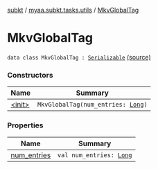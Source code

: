 [subkt](../../index.md) / [myaa.subkt.tasks.utils](../index.md) / [MkvGlobalTag](./index.md)

# MkvGlobalTag

`data class MkvGlobalTag : `[`Serializable`](https://docs.oracle.com/javase/9/docs/api/java/io/Serializable.html) [(source)](https://github.com/Myaamori/SubKt/blob/0.1.10/src/main/kotlin/myaa/subkt/tasks/utils/mkvmerge.kt#L31)

### Constructors

| Name | Summary |
|---|---|
| [&lt;init&gt;](-init-.md) | `MkvGlobalTag(num_entries: `[`Long`](https://kotlinlang.org/api/latest/jvm/stdlib/kotlin/-long/index.html)`)` |

### Properties

| Name | Summary |
|---|---|
| [num_entries](num_entries.md) | `val num_entries: `[`Long`](https://kotlinlang.org/api/latest/jvm/stdlib/kotlin/-long/index.html) |
